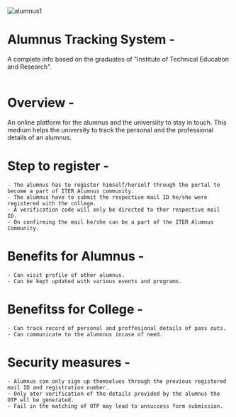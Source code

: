 ![alumnus1](https://user-images.githubusercontent.com/53346605/81475174-1cef1880-9228-11ea-94d2-42abb1cb2697.jpg)
# Alumnus Tracking System -
  A complete info based on the graduates of "Institute of Technical Education and Research".<br /><br />
 # Overview -
 An online platform for the alumnus and the universiity to stay in touch. This medium helps the university to track the personal and the professional details of an alumnus.
  # Step to register -
    - The alumnus has to register himself/herself through the portal to become a part of ITER Alumnus community.
    - The alumnus have to submit the respective mail ID he/she were registered with the college.
    - A verification code will only be directed to ther respective mail ID.
    - On confirming the mail he/she can be a part of the ITER Alumnus Community.
  # Benefits for Alumnus -
    - Can visit profile of other alumnus.
    - Can be kept updated with various events and programs.
  # Benefitss for College -
    - Can track record of personal and proffesional details of pass outs.
    - Can communicate to the alumnnus incase of need.
  # Security measures -
    - Alumnus can only sign up themselves through the previous registered mail ID and registration number.
    - Only ater verification of the details provided by the alumnus the OTP wll be generated.
    - Fail in the matching of OTP may lead to unsuccess form submission.
